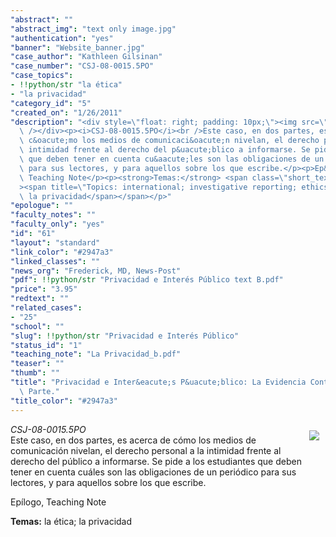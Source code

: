```yaml
---
"abstract": ""
"abstract_img": "text only image.jpg"
"authentication": "yes"
"banner": "Website_banner.jpg"
"case_author": "Kathleen Gilsinan"
"case_number": "CSJ-08-0015.5PO"
"case_topics":
- !!python/str "la ética"
- "la privacidad"
"category_id": "5"
"created_on": "1/26/2011"
"description": "<div style=\"float: right; padding: 10px;\"><img src=\"https://casestudies.jrn.columbia.edu/casestudy/files/photos/455/text%20only%20image.jpg\"\
  \ /></div><p><i>CSJ-08-0015.5PO</i><br />Este caso, en dos partes, es acerca de\
  \ c&oacute;mo los medios de comunicaci&oacute;n nivelan, el derecho personal a la\
  \ intimidad frente al derecho del p&uacute;blico a informarse. Se pide a los estudiantes\
  \ que deben tener en cuenta cu&aacute;les son las obligaciones de un peri&oacute;dico\
  \ para sus lectores, y para aquellos sobre los que escribe.</p><p>Ep&iacute;logo,\
  \ Teaching Note</p><p><strong>Temas:</strong> <span class=\"short_text\" id=\"result_box\"\
  ><span title=\"Topics: international; investigative reporting; ethics\">la &eacute;tica;\
  \ la privacidad</span></span></p>"
"epologue": ""
"faculty_notes": ""
"faculty_only": "yes"
"id": "61"
"layout": "standard"
"link_color": "#2947a3"
"linked_classes": ""
"news_org": "Frederick, MD, News-Post"
"pdf": !!python/str "Privacidad e Interés Público text B.pdf"
"price": "3.95"
"redtext": ""
"related_cases":
- "25"
"school": ""
"slug": !!python/str "Privacidad e Interés Público"
"status_id": "1"
"teaching_note": "La Privacidad_b.pdf"
"teaser": ""
"thumb": ""
"title": "Privacidad e Inter&eacute;s P&uacute;blico: La Evidencia Contra Ivins. Segunda\
  \ Parte."
"title_color": "#2947a3"
---
```

<div style="float: right; padding: 10px;"><img src="https://casestudies.jrn.columbia.edu/casestudy/files/photos/455/text%20only%20image.jpg" /></div><p><i>CSJ-08-0015.5PO</i><br />Este caso, en dos partes, es acerca de c&oacute;mo los medios de comunicaci&oacute;n nivelan, el derecho personal a la intimidad frente al derecho del p&uacute;blico a informarse. Se pide a los estudiantes que deben tener en cuenta cu&aacute;les son las obligaciones de un peri&oacute;dico para sus lectores, y para aquellos sobre los que escribe.</p><p>Ep&iacute;logo, Teaching Note</p><p><strong>Temas:</strong> <span class="short_text" id="result_box"><span title="Topics: international; investigative reporting; ethics">la &eacute;tica; la privacidad</span></span></p>